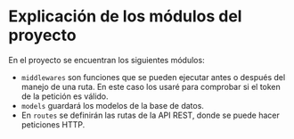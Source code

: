 # Explicación de los módulos del proyecto

En el proyecto se encuentran los siguientes módulos:
- `middlewares` son funciones que se pueden ejecutar antes o después del manejo de una ruta. En este caso los usaré para comprobar si el token de la petición es válido.
- `models` guardará los modelos de la base de datos.
- En `routes` se definirán las rutas de la API REST, donde se puede hacer peticiones HTTP.